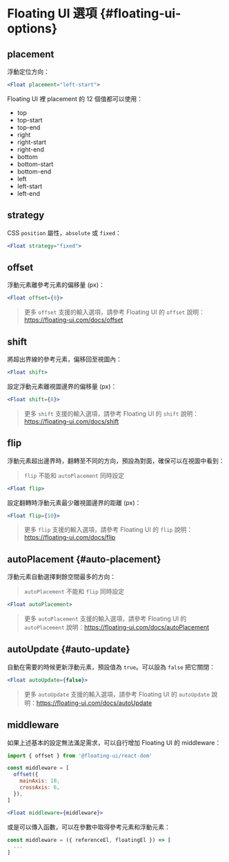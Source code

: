# Floating UI 選項 {#floating-ui-options}

## placement

浮動定位方向：

```jsx
<Float placement="left-start">
```

Floating UI 裡 placement 的 12 個值都可以使用：

* top
* top-start
* top-end
* right
* right-start
* right-end
* bottom
* bottom-start
* bottom-end
* left
* left-start
* left-end

## strategy

CSS `position` 屬性，`absolute` 或 `fixed`：

```jsx
<Float strategy="fixed">
```

## offset

浮動元素離參考元素的偏移量 (px)：

```jsx
<Float offset={8}>
```

> 更多 `offset` 支援的輸入選項，請參考 Floating UI 的 `offset` 說明：https://floating-ui.com/docs/offset

## shift

將超出界線的參考元素，偏移回至視圖內：

```jsx
<Float shift>
```

設定浮動元素離視圖邊界的偏移量 (px)：

```jsx
<Float shift={8}>
```

> 更多 `shift` 支援的輸入選項，請參考 Floating UI 的 `shift` 說明：https://floating-ui.com/docs/shift

## flip

浮動元素超出邊界時，翻轉至不同的方向，預設為對面，確保可以在視圖中看到：

> `flip` 不能和 `autoPlacement` 同時設定

```jsx
<Float flip>
```

設定翻轉時浮動元素最少離視圖邊界的距離 (px)：

```jsx
<Float flip={10}>
```

> 更多 `flip` 支援的輸入選項，請參考 Floating UI 的 `flip` 說明：https://floating-ui.com/docs/flip

## autoPlacement {#auto-placement}

浮動元素自動選擇剩餘空間最多的方向：

> `autoPlacement` 不能和 `flip` 同時設定

```jsx
<Float autoPlacement>
```

> 更多 `autoPlacement` 支援的輸入選項，請參考 Floating UI 的 `autoPlacement` 說明：https://floating-ui.com/docs/autoPlacement

<!-- ## hide

當無法看到參考元素時，就會隱藏浮動元素： -->

## autoUpdate {#auto-update}

自動在需要的時候更新浮動元素，預設值為 `true`。可以設為 `false` 把它關閉：

```jsx
<Float autoUpdate={false}>
```

> 更多 `autoUpdate` 支援的輸入選項，請參考 Floating UI 的 `autoUpdate` 說明：https://floating-ui.com/docs/autoUpdate

## middleware

如果上述基本的設定無法滿足需求，可以自行增加 Floating UI 的 middleware：

```jsx
import { offset } from '@floating-ui/react-dom'

const middleware = [
  offset({
    mainAxis: 10,
    crossAxis: 6,
  }),
]

<Float middleware={middleware}>
```

或是可以傳入函數，可以在參數中取得參考元素和浮動元素：

```js
const middleware = ({ referenceEl, floatingEl }) => [
  ...
]
```
